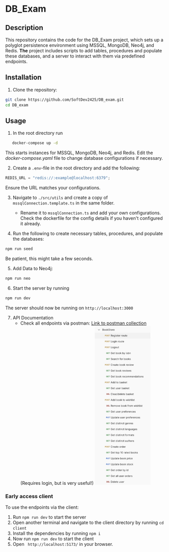 # DB_Exam

## Description

This repository contains the code for the DB_Exam project, which sets up a polyglot persistence environment using MSSQL, MongoDB, Neo4j, and Redis. **The** project includes scripts to add tables, procedures and populate these databases, and a server to interact with them via predefined endpoints.

## Installation

1. Clone the repository:

```sh
git clone https://github.com/SoftDev2425/DB_exam.git
cd DB_exam
```

## Usage

1. In the root directory run

```sh
   docker-compose up -d
```

This starts instances for MSSQL, MongoDB, Neo4j, and Redis. Edit the _docker-compose.yaml_ file to change database configurations if necessary.

2. Create a `.env`-file in the root directory and add the following:

```ts
REDIS_URL = "redis://:example@localhost:6379";
```

Ensure the URL matches your configurations.

3. Navigate to `./src/utils` and create a copy of `mssqlConnection.template.ts` in the same folder.

   - Rename it to `mssqlConnection.ts` and add your own configurations. Check the dockerfile for the config details if you haven't configured it already.

4. Run the following to create necessary tables, procedures, and populate the databases:

```sh
npm run seed
```

Be patient, this might take a few seconds.

5. Add Data to Neo4j:

```sh
npm run neo
```

6. Start the server by running

```sh
npm run dev
```

The server should now be running on `http://localhost:3000`

7. API Documentation
   - Check all endpoints via postman: [Link to postman collection](https://red-comet-2078.postman.co/workspace/New-Team-Workspace~c846f6ad-58fa-4d8e-95f5-4668ec5fa5ff/collection/23276106-3d43f5c1-4dd3-41d9-a392-c36f70cd96f2?action=share&creator=23276106) (Requires login, but is very useful!)
     <img src="https://github.com/SoftDev2425/DB_exam/blob/master/images/others/PostmanCollection.png"  height="500" />

### Early access client

To use the endpoints via the client:

1. Run `npm run dev` to start the server
2. Open another terminal and navigate to the client directory by running `cd client`
3. Install the dependencies by running `npm i`
4. Now run `npm run dev` to start the client
5. Open ` http://localhost:5173/` in your browser.
